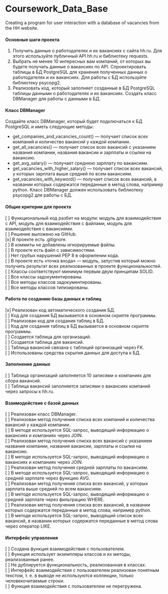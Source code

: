 # Coursework_Data_Base
Creating a program for user interaction with a database of vacancies from the HH website.

#### Основные шаги проекта
1. Получить данные о работодателях и их вакансиях с сайта hh.ru. 
Для этого используйте публичный API hh.ru и библиотеку requests.
2. Выбрать не менее 10 интересных вам компаний, от которых вы будете получать данные о вакансиях по API.
Спроектировать таблицы в БД PostgreSQL для хранения полученных данных о работодателях и их вакансиях. 
Для работы с БД используйте библиотеку psycopg2.
3. Реализовать код, который заполняет созданные в БД PostgreSQL таблицы данными о работодателях и их вакансиях.
Создать класс DBManager для работы с данными в БД. 

#### Класс DBManager
Создайте класс DBManager, который будет подключаться к БД PostgreSQL и иметь следующие методы:

- get_companies_and_vacancies_count()
 — получает список всех компаний и количество вакансий у каждой компании.
- get_all_vacancies()
 — получает список всех вакансий с указанием названия компании, названия вакансии и зарплаты и ссылки на вакансию.
- get_avg_salary()
 — получает среднюю зарплату по вакансиям.
- get_vacancies_with_higher_salary()
 — получает список всех вакансий, у которых зарплата выше средней по всем вакансиям.
- get_vacancies_with_keyword()
 — получает список всех вакансий, в названии которых содержатся переданные в метод слова, например python.
Класс DBManager должен использовать библиотеку psycopg2 для работы с БД.

#### Общие критерии для проекта
[ ] Функциональный код разбит на модули: модуль для взаимодействия с API, 
    модуль для взаимодействия с файлами, модуль для взаимодействия с вакансиями.  
[ ] Решение выложено на GitHub.  
[x] В проекте есть .gitignore.  
[ ] В коммиты не добавлены игнорируемые файлы.  
[ ] В проекте есть файл с зависимостями.  
[ ] Нет грубых нарушений PEP 8 в оформлении кода.  
[ ] В проекте есть «точка входа» — модуль, запустив который можно получить 
    результат всех реализованных в проекте функциональностей.  
[ ] Классы соответствуют минимум первым двум принципам SOLID.  
[ ] Все классы задокументированы.  
[ ] Все методы классов задокументированы.  
[ ] Все методы классов типизированы.  
#### Работа по созданию базы данных и таблиц
[х] Реализован код автоматического создания БД.  
[ ] Код для создания БД вызывается в основном скрипте программы.  
[ ] Реализован код для создания таблиц в БД.  
[ ] Код для создания таблиц в БД вызывается в основном скрипте программы.  
[ ] Создается таблица для организаций.  
[ ] Создается таблица для вакансий.  
[ ] Таблица вакансий связана с таблицей организаций через FK.  
[ ] Использованы средства скрытия данных для доступа к БД.  
#### Заполнение данных
[ ] Таблица организаций заполняется 10 записями о компаниях для сбора вакансий.  
[ ] Таблица вакансий заполняется записями о вакансиях компаний через запросы к hh.ru.  
#### Взаимодействие с базой данных
[ ] Реализован класс DBManager.  
[ ] Реализован метод получения списка всех компаний и количества вакансий у каждой компании.  
[ ] В методе используется SQL-запрос, выводящий информацию о вакансиях и компаниях через JOIN.  
[ ] Реализован метод получения списка всех вакансий с указанием названия компании, названия вакансии, 
    зарплаты и ссылки на вакансию.  
[ ] В методе используется SQL-запрос, выводящий информацию о вакансиях и компаниях через JOIN.  
[ ] Реализован метод получения средней зарплаты по вакансиям.  
[ ] В методе используется SQL-запрос, выводящий информацию о средней зарплате через функцию AVG.  
[ ] Реализован метод получения списка всех вакансий, у которых зарплата выше средней по всем вакансиям.  
[ ] В методе используется SQL-запрос, выводящий информацию о средней зарплате через фильтрацию WHERE.  
[ ] Реализован метод получения списка всех вакансий, в названии которых содержатся переданные в метод слова, 
    например python.  
[ ] В методе используется SQL-запрос, выводящий список всех вакансий, 
    в названии которых содержатся переданные в метод слова через оператор LIKE.  
#### Интерфейс управления
[ ] Создана функция взаимодействия с пользователем.  
[ ] Функция использует экземпляры классов и их методы, реализованные ранее.  
[ ] Не дублируется функциональность, реализованная в классах.  
[ ] Интерфейс взаимодействия с пользователем реализован понятным текстом, 
    т. е. в выводе не используются коллекции, только человекочитаемые строки.  
[ ] Функция взаимодействия с пользователем не перегружена.  